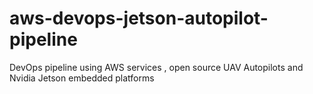 # aws-devops-jetson-autopilot-pipeline
DevOps pipeline using AWS services , open source UAV Autopilots and Nvidia Jetson embedded platforms
